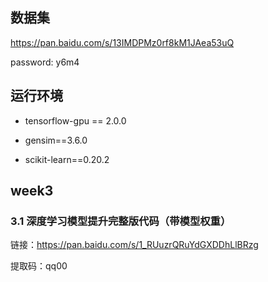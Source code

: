 

## 数据集
https://pan.baidu.com/s/13IMDPMz0rf8kM1JAea53uQ

password: y6m4




## 运行环境

- tensorflow-gpu == 2.0.0

- gensim==3.6.0

- scikit-learn==0.20.2 


## week3 

### 3.1 深度学习模型提升完整版代码（带模型权重）

链接：https://pan.baidu.com/s/1_RUuzrQRuYdGXDDhLlBRzg 

提取码：qq00 


